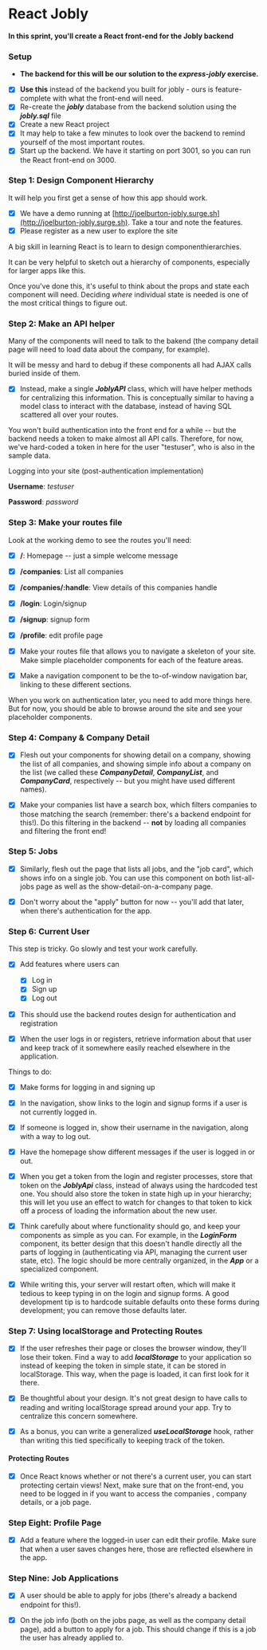 # React Jobly

**In this sprint, you'll create a React front-end for the Jobly backend**

### Setup

- **The backend for this will be our solution to the *express-jobly* exercise.**
- [x] **Use this** instead of the backend you built for jobly - ours is feature-complete with what the front-end will need.
- [x] Re-create the ***jobly*** database from the backend solution using the ***jobly.sql*** file
- [x] Create a new React project
- [x] It may help to take a few minutes to look over the backend to remind yourself of the most important routes.
- [x] Start up the backend. We have it starting on port 3001, so you can run the React front-end on 3000.

### Step 1: Design Component Hierarchy

It will help you first get a sense of how this app should work.

- [x] We have a demo running at [http://joelburton-jobly.surge.sh](http://joelburton-jobly.surge.sh). Take a tour and note the features.
- [x] Please register as a new user to explore the site

A big skill in learning React is to learn to design componenthierarchies.

It can be very helpful to sketch out a hierarchy of components, especially for larger apps like this.

Once you've done this, it's useful to think about the props and state each component will need. Deciding *where* individual state is needed is one of the most critical things to figure out.

### Step 2: Make an API helper

Many of the components will need to talk to the bakend (the company detail page will need to load data about the company, for example).

It will be messy and hard to debug if these components all had AJAX calls buried inside of them.

- [x]  Instead, make a single ***JoblyAPI*** class, which will have helper methods for centralizing this information. This is conceptually similar to having a model class to interact with the database, instead of having SQL scattered all over your routes.

You won't build authentication into the front end for a while -- but the backend needs a token to make almost all API calls. Therefore, for now, we've hard-coded a token in here for the user "testuser", who is also in the sample data.

Logging into your site (post-authentication implementation)

**Username**: *testuser*

**Password**: *password*

### Step 3: Make your routes file

Look at the working demo to see the routes you'll need:

- [x] **/**: Homepage -- just a simple welcome message
- [x] **/companies**: List all companies
- [x] **/companies/:handle**: View details of this companies handle
- [x] **/login**: Login/signup
- [x] **/signup**: signup form
- [x] **/profile**: edit profile page

- [x] Make your routes file that allows you to navigate a skeleton of your site. Make simple placeholder components for each of the feature areas.
- [x] Make a navigation component to be the to-of-window navigation bar, linking to these different sections.

When you work on authentication later, you need to add more things here. But for now, you should be able to browse around the site and see your placeholder components.

### Step 4: Company & Company Detail

- [x] Flesh out your components for showing detail on a company, showing the list of all companies, and showing simple info about a company on the list (we called these ***CompanyDetail***, ***CompanyList***, and ***CompanyCard***, respectively -- but you might have used different names).

- [x] Make your companies list have a search box, which filters companies to those matching the search (remember: there's a backend endpoint for this!). Do this filtering in the backend -- **not** by loading all companies and filtering the front end!

### Step 5: Jobs

- [x] Similarly, flesh out the page that lists all jobs, and the "job card", which shows info on a single job. You can use this component on both list-all-jobs page as well as the show-detail-on-a-company page.

- [x] Don't worry about the "apply" button for now -- you'll add that later, when there's authentication for the app.

### Step 6: Current User

This step is tricky. Go slowly and test your work carefully.

- [x] Add features where users can 
    - [x] Log in
    - [x] Sign up
    - [x] Log out

- [x] This should  use the backend routes design for authentication and registration

- [x] When the user logs in or registers, retrieve information about that user and keep track of it somewhere easily reached elsewhere in the application.

Things to do: 

- [x] Make forms for logging in and signing up
- [x] In the navigation, show links to the login and signup forms if a user is not currently logged in.
- [x] If someone is logged in, show their username in the navigation, along with a way to log out.
- [x] Have the homepage show different messages if the user is logged in or out.
- [x] When you get a token from the login and register processes, store that token on the ***JoblyApi*** class, instead of always using the hardcoded test one. You should also store the token in state high up in your hierarchy; this will let you use an effect to watch for changes to that token to kick off a process of loading the information about the new user.

- [x] Think carefully about where functionality should go, and keep your components as simple as you can. For example, in the ***LoginForm*** component, its better design that this doesn't handle directly all the parts of logging in (authenticating via API, managing the current user state, etc). The logic should be more centrally organized, in the ***App*** or a specialized component.

- [x] While writing this, your server will restart often, which will make it tedious to keep typing in on the login and signup forms. A good development tip is to hardcode suitable defaults onto these forms during development; you can remove those defaults later.

### Step 7: Using localStorage and Protecting Routes

- [x] If the user refreshes their page or closes the browser window, they'll lose their token. Find a way to add ***localStorage*** to your application so instead of keeping the token in simple state, it can be stored in localStorage. This way, when the page is loaded, it can first look for it there.

- [x] Be thoughtful about your design. It's not great design to have calls to reading and writing localStorage spread around your app. Try to centralize this concern somewhere.

- [x] As a bonus, you can write a generalized ***useLocalStorage*** hook, rather than writing this tied specifically to keeping track of the token.

#### Protecting Routes

- [x] Once React knows whether or not there's a current user, you can start protecting certain views! Next, make sure that on the front-end, you need to be logged in if you want to access the companies , company details, or a job page.

### Step Eight: Profile Page

- [x] Add a feature where the logged-in user can edit their profile. Make sure that when a user saves changes here, those are reflected elsewhere in the app.

### Step Nine: Job Applications

- [x] A user should be able to apply for jobs (there's already a backend endpoint for this!).

- [x] On the job info (both on the jobs page, as well as the company detail page), add a button to apply for a job. This should change if this is a job the user has already applied to.

